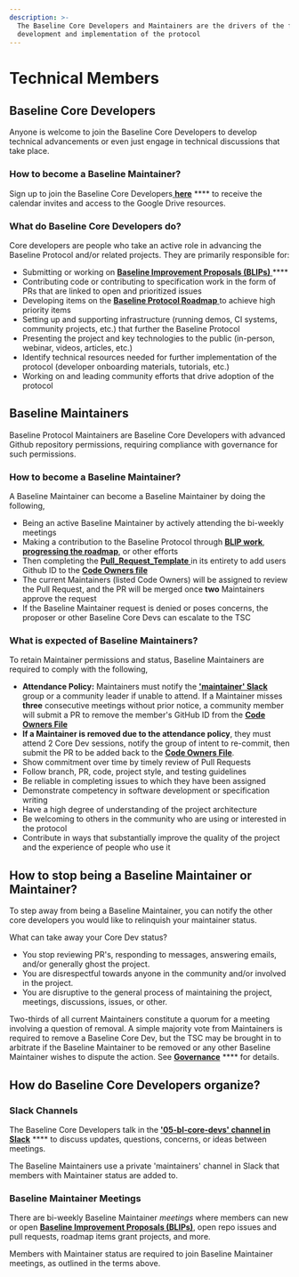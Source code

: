 ```yaml
---
description: >-
  The Baseline Core Developers and Maintainers are the drivers of the further
  development and implementation of the protocol
---
```


# Technical Members

## Baseline Core Developers <a href="#maintainers" id="maintainers"></a>

Anyone is welcome to join the Baseline Core Developers to develop technical advancements or even just engage in technical discussions that take place.

### How to become a Baseline Maintainer? <a href="#how-to-become-a-maintainer" id="how-to-become-a-maintainer"></a>

Sign up to join the Baseline Core Developers[ **here**](https://www.baseline-protocol.org/get-involved/) \*\*\*\* to receive the calendar invites and access to the Google Drive resources.

### What do Baseline Core Developers do? <a href="#what-do-maintainers-do" id="what-do-maintainers-do"></a>

Core developers are people who take an active role in advancing the Baseline Protocol and/or related projects. They are primarily responsible for:

* Submitting or working on [**Baseline Improvement Proposals (BLIPs)** ](https://github.com/ethereum-oasis-op/baseline-blips)\*\*\*\*
* Contributing code or contributing to specification work in the form of PRs that are linked to open and prioritized issues
* Developing items on the [**Baseline Protocol Roadmap** ](https://github.com/ethereum-oasis-op/baseline/blob/main/Baseline%20Protocol%20-%202022%20Roadmap.pdf)to achieve high priority items
* Setting up and supporting infrastructure (running demos, CI systems, community projects, etc.) that further the Baseline Protocol
* Presenting the project and key technologies to the public (in-person, webinar, videos, articles, etc.)
* Identify technical resources needed for further implementation of the protocol (developer onboarding materials, tutorials, etc.)
* Working on and leading community efforts that drive adoption of the protocol

## Baseline Maintainers <a href="#how-to-become-a-maintainer" id="how-to-become-a-maintainer"></a>

Baseline Protocol Maintainers are Baseline Core Developers with advanced Github repository permissions, requiring compliance with governance for such permissions.

### How to become a Baseline Maintainer? <a href="#how-to-become-a-maintainer" id="how-to-become-a-maintainer"></a>

A Baseline Maintainer can become a Baseline Maintainer by doing the following,

* Being an active Baseline Maintainer by actively attending the bi-weekly meetings
* Making a contribution to the Baseline Protocol through [**BLIP work**](https://github.com/ethereum-oasis-op/baseline-blips), [**progressing the roadmap**](https://github.com/ethereum-oasis-op/baseline/blob/main/Baseline%20Protocol%20-%202022%20Roadmap.pdf), or other efforts
* Then completing the [**Pull\_Request\_Template** ](https://github.com/ethereum-oasis-op/baseline/blob/main/.github/PULL\_REQUEST\_TEMPLATE.md)in its entirety to add users Github ID to the [**Code Owners file**](https://github.com/ethereum-oasis-op/baseline/blob/main/.github/CODEOWNERS)
* The current Maintainers (listed Code Owners) will be assigned to review the Pull Request, and the PR will be merged once **two** Maintainers approve the request
* If the Baseline Maintainer request is denied or poses concerns, the proposer or other Baseline Core Devs can escalate to the TSC

### What is expected of Baseline Maintainers? <a href="#what-is-expected-of-maintainers" id="what-is-expected-of-maintainers"></a>

To retain Maintainer permissions and status, Baseline Maintainers are required to comply with the following,

* **Attendance Policy:** Maintainers must notify the [**'maintainer' Slack**](https://join.slack.com/t/ethereum-baseline/shared\_invite/zt-d6emqeci-bjzBsXBqK4D7tBTZ40AEfQ) group or a community leader if unable to attend. If a Maintainer misses **three** consecutive meetings without prior notice, a community member will submit a PR to remove the member's GitHub ID from the [**Code Owners File**](https://github.com/ethereum-oasis-op/baseline/blob/main/.github/CODEOWNERS)
* **If a Maintainer is removed due to the attendance policy**, they must attend 2 Core Dev sessions, notify the group of intent to re-commit, then submit the PR to be added back to the [**Code Owners File**](https://github.com/ethereum-oasis-op/baseline/blob/main/.github/CODEOWNERS).
* Show commitment over time by timely review of Pull Requests
* Follow branch, PR, code, project style, and testing guidelines
* Be reliable in completing issues to which they have been assigned
* Demonstrate competency in software development or specification writing
* Have a high degree of understanding of the project architecture
* Be welcoming to others in the community who are using or interested in the protocol
* Contribute in ways that substantially improve the quality of the project and the experience of people who use it

## How to stop being a Baseline Maintainer or Maintainer? <a href="#how-to-stop-being-a-maintainer" id="how-to-stop-being-a-maintainer"></a>

To step away from being a Baseline Maintainer, you can notify the other core developers you would like to relinquish your maintainer status.

What can take away your Core Dev status?

* You stop reviewing PR's, responding to messages, answering emails, and/or generally ghost the project.
* You are disrespectful towards anyone in the community and/or involved in the project.
* You are disruptive to the general process of maintaining the project, meetings, discussions, issues, or other.

Two-thirds of all current Maintainers constitute a quorum for a meeting involving a question of removal. A simple majority vote from Maintainers is required to remove a Baseline Core Dev, but the TSC may be brought in to arbitrate if the Baseline Maintainer to be removed or any other Baseline Maintainer wishes to dispute the action. See [**Governance**](../../governance/governance.md#charter-baseline-open-source-project-governance) \*\*\*\* for details.

## How do Baseline Core Developers organize? <a href="#how-maintainers-organize" id="how-maintainers-organize"></a>

### Slack Channels <a href="#slack" id="slack"></a>

The Baseline Core Developers talk in the [**'05-bl-core-devs' channel in Slack**](https://join.slack.com/t/ethereum-baseline/shared\_invite/zt-d6emqeci-bjzBsXBqK4D7tBTZ40AEfQ) \*\*\*\* to discuss updates, questions, concerns, or ideas between meetings.

The Baseline Maintainers use a private 'maintainers' channel in Slack that members with Maintainer status are added to.

### Baseline Maintainer Meetings <a href="#weekly-meetings" id="weekly-meetings"></a>

There are bi-weekly Baseline Maintainer _meetings_ where members can new or open [**Baseline Improvement Proposals (BLIPs)**](https://github.com/ethereum-oasis-op/baseline-blips), open repo issues and pull requests, roadmap items grant projects, and more.

Members with Maintainer status are required to join Baseline Maintainer meetings, as outlined in the terms above.
